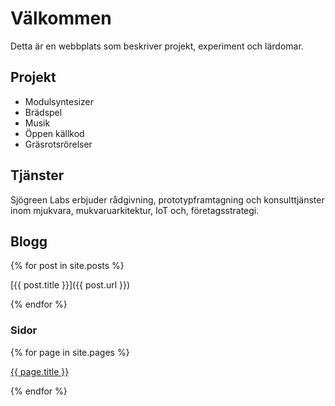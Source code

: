 # Välkommen

Detta är en webbplats som beskriver projekt, experiment och lärdomar.

## Projekt

* Modulsyntesizer
* Brädspel
* Musik
* Öppen källkod
* Gräsrotsrörelser

## Tjänster

Sjögreen Labs erbjuder rådgivning, prototypframtagning och konsulttjänster inom mjukvara, mukvaruarkitektur, IoT och, företagsstrategi.

## Blogg

{% for post in site.posts %}

[{{ post.title }}]({{ post.url }})

{% endfor %}

### Sidor
{% for page in site.pages %}

[{{ page.title }}]({{page.url}})

{% endfor %}